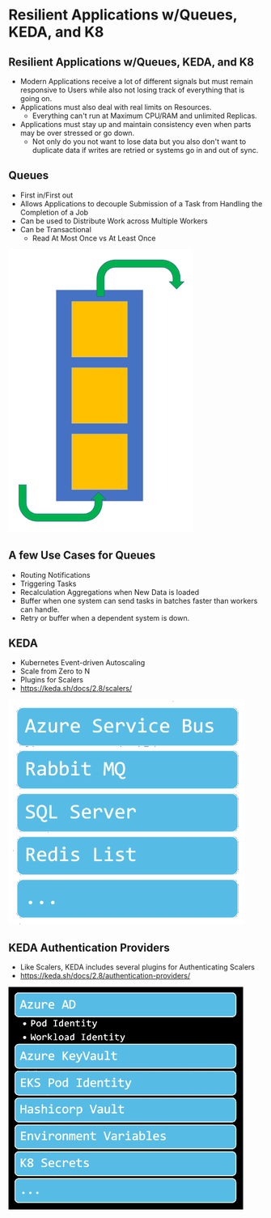 # Resilient Applications w/Queues, KEDA, and K8

## Resilient Applications w/Queues, KEDA, and K8
* Modern Applications receive a lot of different signals but must remain responsive to Users while also not losing track of everything that is going on.
* Applications must also deal with real limits on Resources.
  * Everything can't run at Maximum CPU/RAM and unlimited Replicas.
* Applications must stay up and maintain consistency even when parts may be over stressed or go down.
  * Not only do you not want to lose data but you also don't want to duplicate data if writes are retried or systems go in and out of sync.


## Queues
* First in/First out
* Allows Applications to decouple Submission of a Task from Handling the Completion of a Job
* Can be used to Distribute Work across Multiple Workers
* Can be Transactional
  * Read At Most Once vs At Least Once

![an image depicting a queue](docs/images/queue.png)

## A few Use Cases for Queues
* Routing Notifications
* Triggering Tasks
* Recalculation Aggregations when New Data is loaded
* Buffer when one system can send tasks in batches faster than workers can handle.
* Retry or buffer when a dependent system is down.

## KEDA
* Kubernetes Event-driven Autoscaling
* Scale from Zero to N
* Plugins for Scalers
* https://keda.sh/docs/2.8/scalers/

![Azure Service Bus, Rabbit MQ, SQL Server, Redis List, ...](docs/images/scaler-examples.png)

## KEDA Authentication Providers
* Like Scalers, KEDA includes several plugins for Authenticating Scalers
* https://keda.sh/docs/2.8/authentication-providers/

![Azure AD: Pod Identity, Workload Identity; Azure KeyVault; EKS Pod Identity; Hashicorp Vault; Environment Variables; K8 Secrets; ...](docs/images/authenticator-examples.png)



